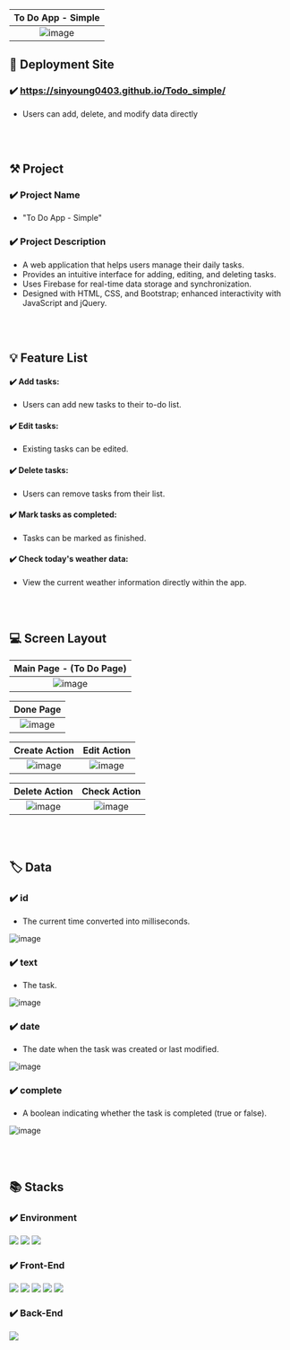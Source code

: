 | To Do App - Simple |
|:-------------:|
|  ![image](https://github.com/user-attachments/assets/8b6e8f01-5514-4c61-b53b-97932a207c04)  |


## 🎫 Deployment Site

### ✔️ https://sinyoung0403.github.io/Todo_simple/
- Users can add, delete, and modify data directly
<br>
<br>


## ⚒ Project

### ✔️ Project Name

- "To Do App - Simple"

### ✔️ Project Description

- A web application that helps users manage their daily tasks.
- Provides an intuitive interface for adding, editing, and deleting tasks.
- Uses Firebase for real-time data storage and synchronization.
- Designed with HTML, CSS, and Bootstrap; enhanced interactivity with JavaScript and jQuery.



<br>
<br>

## 💡 Feature List

#### ✔️ Add tasks:
- Users can add new tasks to their to-do list.

#### ✔️ Edit tasks:
- Existing tasks can be edited.

#### ✔️ Delete tasks:
- Users can remove tasks from their list.

#### ✔️ Mark tasks as completed:
- Tasks can be marked as finished.

#### ✔️ Check today's weather data: 
- View the current weather information directly within the app.

<br>
<br>

## 💻 Screen Layout
| Main Page - (To Do Page) |
|:-------------:|
| ![image](https://github.com/user-attachments/assets/1be070d8-f896-471c-a1db-79e6c373a726) |

| Done Page |
|:-------------:|
| ![image](https://github.com/user-attachments/assets/1e853d8d-da6b-4c9d-b997-b8387b36cb3c) |

| Create Action | Edit Action |
|:-------------:|:-------------:|
|![image](https://github.com/user-attachments/assets/7a6ef2c0-c649-44fd-b507-2164fd511128)|![image](https://github.com/user-attachments/assets/6dc4fcf7-43ec-4a8e-981d-caba47599735)|

| Delete Action | Check Action |
|:-------------:|:-------------:|
|![image](https://github.com/user-attachments/assets/3cf1dec1-449f-4c68-a625-ea88ced064e9)|![image](https://github.com/user-attachments/assets/ecb76f89-7292-4dbb-ab8f-265e31d282e8)|



<br>
<br>

## 🏷️ Data

### ✔️ id

- The current time converted into milliseconds.

![image](https://github.com/user-attachments/assets/02b06fc1-e7ea-4908-a66c-3999ec8d9eb0)

  
### ✔️ text

- The task.

![image](https://github.com/user-attachments/assets/ca216986-c3a1-4b47-b79d-6cdad6034da6)


### ✔️ date

- The date when the task was created or last modified.

![image](https://github.com/user-attachments/assets/9bed8015-0a37-437a-aee4-6cd53329d18f)


### ✔️ complete

- A boolean indicating whether the task is completed (true or false).

![image](https://github.com/user-attachments/assets/f88c1556-93c2-4cc8-8881-d1f78df21b2e)


<br>
<br>

## 📚 Stacks

### ✔️ Environment 
<img src="https://img.shields.io/badge/visual Studio Code-3776AB?style=for-the-badge&logo=racket&logoColor=white"/> <img src="https://img.shields.io/badge/github-181717?style=for-the-badge&logo=github&logoColor=white"> <img src="https://img.shields.io/badge/git-F05032?style=for-the-badge&logo=git&logoColor=white">

### ✔️ Front-End
<img src="https://img.shields.io/badge/html5-E34F26?style=for-the-badge&logo=html5&logoColor=white"> <img src="https://img.shields.io/badge/css-1572B6?style=for-the-badge&logo=css3&logoColor=white"> <img src="https://img.shields.io/badge/bootstrap-7952B3?style=for-the-badge&logo=bootstrap&logoColor=white"> <img src="https://img.shields.io/badge/javascript-F7DF1E?style=for-the-badge&logo=javascript&logoColor=black"> <img src="https://img.shields.io/badge/jquery-0769AD?style=for-the-badge&logo=jquery&logoColor=white"> 

### ✔️ Back-End 
<img src="https://img.shields.io/badge/firebase-FFCA28?style=for-the-badge&logo=firebase&logoColor=white">
